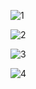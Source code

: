 ![1](https://github.com/Zersixxet/Discord-Bot/assets/167668857/363b381e-86fb-4474-88a7-0d7ba670c4f6)

![2](https://github.com/Zersixxet/Discord-Bot/assets/167668857/1e512d7d-08c7-49fd-8cee-ea66783723b3)

![3](https://github.com/Zersixxet/Discord-Bot/assets/167668857/5fd0057d-3e05-4e8b-a9cf-bfa2b6c5d73e)

![4](https://github.com/Zersixxet/Discord-Bot/assets/167668857/c5c087a6-b4fe-4ee9-82df-901ae7be4b52)
